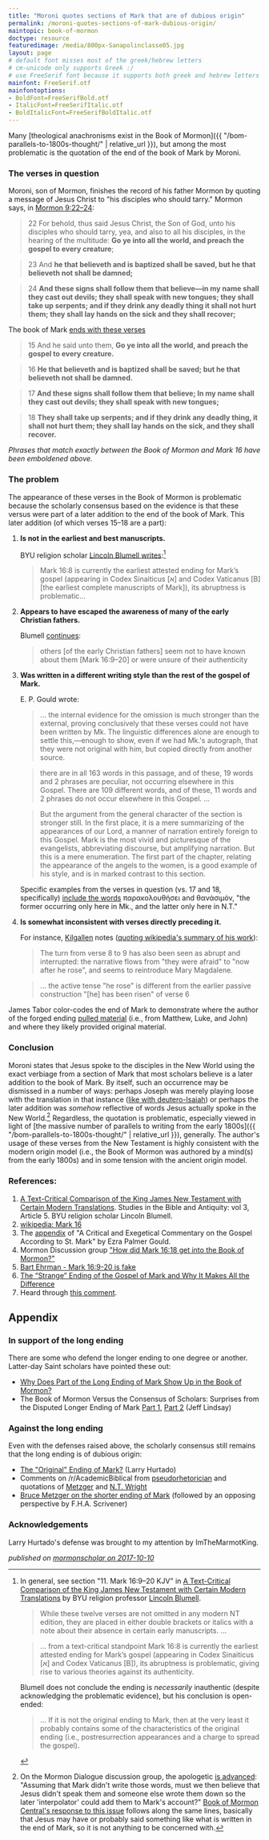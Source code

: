```yaml
---
title: "Moroni quotes sections of Mark that are of dubious origin"
permalink: /moroni-quotes-sections-of-mark-dubious-origin/
maintopic: book-of-mormon
doctype: resource
featuredimage: /media/800px-Sanapolinclasse05.jpg
layout: page
# default font misses most of the greek/hebrew letters
# cm-unicode only supports Greek :/
# use FreeSerif font because it supports both greek and hebrew letters
mainfont: FreeSerif.otf
mainfontoptions: 
- BoldFont=FreeSerifBold.otf
- ItalicFont=FreeSerifItalic.otf
- BoldItalicFont=FreeSerifBoldItalic.otf
---
```


Many [theological anachronisms exist in the Book of Mormon]({{ "/bom-parallels-to-1800s-thought/" | relative_url }}), but among the most problematic is the quotation of the end of the book of Mark by Moroni.

### The verses in question

Moroni, son of Mormon, finishes the record of his father Mormon by quoting a message of Jesus Christ to "his disciples who should tarry."  Mormon says, in [Mormon 9:22–24](https://www.lds.org/scriptures/bofm/morm/9.22-24?lang=eng):

> 22 For behold, thus said Jesus Christ, the Son of God, unto his disciples who should tarry, yea, and also to all his disciples, in the hearing of the multitude: **Go ye into all the world, and preach the gospel to every creature**;

> 23 And **he that believeth and is baptized shall be saved, but he that believeth not shall be damned;**

> 24 **And these signs shall follow them that believe—in my name shall they cast out devils; they shall speak with new tongues; they shall take up serpents; and if they drink any deadly thing it shall not hurt them; they shall lay hands on the sick and they shall recover;**

The book of Mark [ends with these verses](https://www.lds.org/scriptures/nt/mark/16.15-18)

> 15 And he said unto them, **Go ye into all the world, and preach the gospel to every creature.**

> 16 **He that believeth and is baptized shall be saved; but he that believeth not shall be damned.**

> 17 **And these signs shall follow them that believe; In my name shall they cast out devils; they shall speak with new tongues;**

> 18 **They shall take up serpents; and if they drink any deadly thing, it shall not hurt them; they shall lay hands on the sick, and they shall recover.**

*Phrases that match _exactly_ between the Book of Mormon and Mark 16 have been emboldened above.*

### The problem

The appearance of these verses in the Book of Mormon is problematic because the scholarly consensus based on the evidence is that these versus were part of a later addition to the end of the book of Mark.  This later addition (of which verses 15–18 are a part):

1. **Is not in the earliest and best manuscripts.**

    BYU religion scholar [Lincoln Blumell writes](https://publications.mi.byu.edu/fullscreen/?pub=1471&index=5):[^blumell]

    > Mark 16:8 is currently the earliest attested ending for Mark’s gospel (appearing in Codex Sinaiticus [א] and Codex Vaticanus [B] [the earliest complete manuscripts of Mark]), its abruptness is problematic...

1. **Appears to have escaped the awareness of many of the early Christian fathers.**

    Blumell [continues](https://publications.mi.byu.edu/fullscreen/?pub=1471&index=5):

    > others [of the early Christian fathers] seem not to have known about them [Mark 16:9–20] or were unsure of their authenticity

1. **Was written in a different writing style than the rest of the gospel of Mark.**

    E. P. Gould wrote:

    > ... the internal evidence for the omission is much stronger than the external, proving conclusively that these verses could not have been written by Mk.  The linguistic differences alone are enough to settle this,—enough to show, even if we had Mk.'s autograph, that they were not original with him, but copied directly from another source.

    > there are in all 163 words in this passage, and of these, 19 words and 2 phrases are peculiar, not occurring elsewhere in this Gospel.  There are 109 different words, and of these, 11 words and 2 phrases do not occur elsewhere in this Gospel. ...

    > But the argument from the general character of the section is stronger still.  In the first place, it is a mere summarizing of the appearances of our Lord, a manner of narration entirely foreign to this Gospel.  Mark is the most vivid and picturesque of the evangelists, abbreviating discourse, but amplifying narration.  But this is a mere enumeration.  The first part of the chapter, relating the appearance of the angels to the women, is a good example of his style, and is in marked contrast to this section.

    Specific examples from the verses in question (vs. 17 and 18, specifically) [include the words](https://books.google.com/books?id=TRZWAAAAMAAJ&q=Mark+16#v=snippet&q=%22The%20former%20occurring%20only%20here%20in%20Mk.%2C%20and%20the%20latter%20only%20here%20in%20N.T.%22&f=false) παρακολουθήσει and θανάσιµόν, "the former occurring only here in Mk., and the latter only here in N.T."

1. **Is somewhat inconsistent with verses directly preceding it.**

    For instance, [Kilgallen](https://books.google.com/books/about/A_Brief_Commentary_on_the_Gospel_of_Mark.html?id=-zFaAAAACAAJ) notes ([quoting wikipedia's summary of his work](https://en.wikipedia.org/wiki/Mark_16#Internal_evidence)):

    >  The turn from verse 8 to 9 has also been seen as abrupt and interrupted: the narrative flows from "they were afraid" to "now after he rose", and seems to reintroduce Mary Magdalene.
    
    > ... the active tense "he rose" is different from the earlier passive construction "[he] has been risen" of verse 6

James Tabor color-codes the end of Mark to demonstrate where the author of the forged ending [pulled material](https://www.biblicalarchaeology.org/daily/biblical-topics/new-testament/the-strange-ending-of-the-gospel-of-mark-and-why-it-makes-all-the-difference/) (i.e., from Matthew, Luke, and John) and where they likely provided original material.

### Conclusion

Moroni states that Jesus spoke to the disciples in the New World using the exact verbiage from a section of Mark that most scholars believe is a later addition to the book of Mark.  By itself, such an occurrence may be dismissed in a number of ways: perhaps Joseph was merely playing loose with the translation in that instance ([like with deutero-Isaiah](https://www.reddit.com/r/exmormon/comments/398r83/how_deuteroisaiah_ended_up_in_the_book_of_mormon/)) or perhaps the later addition was _somehow_ reflective of words Jesus actually spoke in the New World.[^mormondialogue]  Regardless, the quotation is problematic, especially viewed in light of [the massive number of parallels to writing from the early 1800s]({{ "/bom-parallels-to-1800s-thought/" | relative_url }}), generally.  The author's usage of these verses from the New Testament is highly consistent with the modern origin model (i.e., the Book of Mormon was authored by a mind(s) from the early 1800s) and in some tension with the ancient origin model.

### References:

1. [A Text-Critical Comparison of the King James New Testament with Certain Modern Translations](https://publications.mi.byu.edu/fullscreen/?pub=1471&index=5). Studies in the Bible and Antiquity: vol 3, Article 5. BYU religion scholar Lincoln Blumell.
2. [wikipedia: Mark 16](https://en.wikipedia.org/wiki/Mark_16)
3. The [appendix](https://books.google.com/books?id=TRZWAAAAMAAJ&q=Mark+16#v=onepage&q=%22are%20omitted%20by%20Tisch.%22&f=false) of "A Critical and Exegetical Commentary on the Gospel According to St. Mark" by Ezra Palmer Gould.
4. Mormon Discussion group ["How did Mark 16:18 get into the Book of Mormon?"](http://mormondiscussions.com/phpBB3/viewtopic.php?f=1&t=35581&start=21)
5. [Bart Ehrman - Mark 16:9-20 is fake](https://www.youtube.com/watch?v=c1zmaVUUzMU)
6. [The “Strange” Ending of the Gospel of Mark and Why It Makes All the Difference](https://www.biblicalarchaeology.org/daily/biblical-topics/new-testament/the-strange-ending-of-the-gospel-of-mark-and-why-it-makes-all-the-difference/)
6. Heard through [this comment](https://www.reddit.com/r/exmormon/comments/721659/convince_me/dnfvwjy/).

## Appendix

### In support of the long ending

There are some who defend the longer ending to one degree or another.  Latter-day Saint scholars have pointed these out:

* [Why Does Part of the Long Ending of Mark Show Up in the Book of Mormon?](https://knowhy.bookofmormoncentral.org/knowhy/why-does-part-of-the-long-ending-of-mark-show-up-in-the-book-of-mormon)
* The Book of Mormon Versus the Consensus of Scholars: Surprises from the Disputed Longer Ending of Mark [Part 1](https://journal.interpreterfoundation.org/the-book-of-mormon-versus-the-consensus-of-scholars-surprises-from-the-disputed-longer-ending-of-mark-part-1/), [Part 2](https://journal.interpreterfoundation.org/the-book-of-mormon-versus-the-consensus-of-scholars-surprises-from-the-disputed-longer-ending-of-mark-part-2/) (Jeff Lindsay)

### Against the long ending

Even with the defenses raised above, the scholarly consensus still remains that the long ending is of dubious origin:

* [The "Original" Ending of Mark?](https://larryhurtado.wordpress.com/2016/07/02/the-original-ending-of-mark/) (Larry Hurtado)
* Comments on /r/AcademicBiblical from [pseudorhetorician](https://www.reddit.com/r/AcademicBiblical/comments/hpvbvx/whats_your_opinion_on_mark_16920/fxu9e2t/) and quotations of [Metzger](https://www.reddit.com/r/AcademicBiblical/comments/hpvbvx/whats_your_opinion_on_mark_16920/fxwujr8/) and [N.T. Wright](https://www.reddit.com/r/AcademicBiblical/comments/hpvbvx/whats_your_opinion_on_mark_16920/fxubhhv/)
* [Bruce Metzger on the shorter ending of Mark](http://www.pentecostaltheology.com/bruce-metzger-on-the-shorter-ending-of-mark/) (followed by an opposing perspective by F.H.A. Scrivener)

### Acknowledgements

Larry Hurtado's defense was brought to my attention by ImTheMarmotKing.



[^blumell]: In general, see section "11. Mark 16:9–20 KJV" in [A Text-Critical Comparison of the King James New Testament with Certain Modern Translations](https://publications.mi.byu.edu/fullscreen/?pub=1471&index=5) by BYU religion professor [Lincoln Blumell](https://religion.byu.edu/lincoln_blumell).

    > While these twelve verses are not omitted in any modern NT edition, they are placed in either double brackets or italics with a note about their absence in certain early manuscripts. ...

    > ... from a text-critical standpoint Mark 16:8 is currently the earliest attested ending for Mark’s gospel (appearing in Codex Sinaiticus [א] and Codex Vaticanus [B]), its abruptness is problematic, giving rise to various theories against its authenticity.

    Blumell does not conclude the ending is _necessarily_ inauthentic (despite acknowledging the problematic evidence), but his conclusion is open-ended:

    > ... If it is not the original ending to Mark, then at the very least it probably contains some of the characteristics of the original ending (i.e., postresurrection appearances and a charge to spread the gospel).

[^mormondialogue]: On the Mormon Dialogue discussion group, the apologetic [is advanced](http://www.mormondialogue.org/topic/59398-new-testament-and-book-of-mormon-parallels-mark-16mormon-9/): "Assuming that Mark didn't write those words, must we then believe that Jesus didn't speak them and someone else wrote them down so the later 'interpolator' could add them to Mark's account?"  [Book of Mormon Central's response to this issue](https://knowhy.bookofmormoncentral.org/knowhy/why-does-part-of-the-long-ending-of-mark-show-up-in-the-book-of-mormon#footnote13_4zcurck) follows along the same lines, basically that Jesus may have or probably said something like what is written in the end of Mark, so it is not anything to be concerned with.

_published on [mormonscholar on 2017-10-10](https://www.reddit.com/r/mormonscholar/comments/75hvyj/moroni_quotes_sections_of_mark_that_are_of/)_
